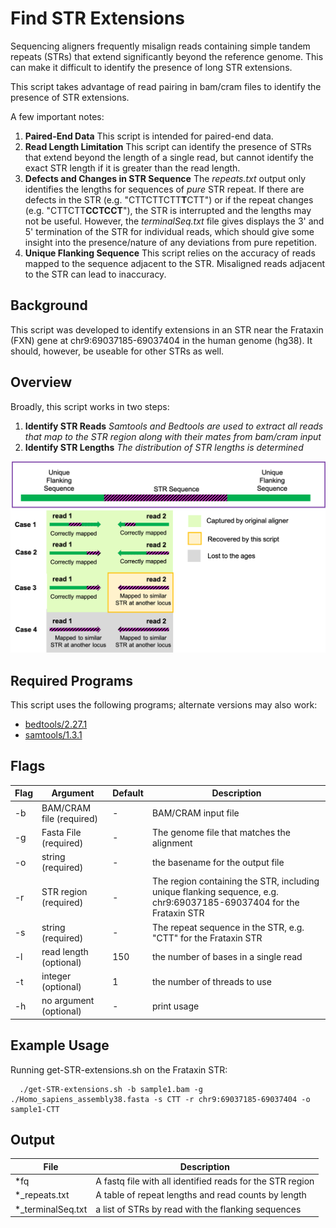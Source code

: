 Find STR Extensions
===================

Sequencing aligners frequently misalign reads containing simple tandem repeats (STRs) that extend significantly beyond the reference genome. This can make it difficult to identify the presence of long STR extensions.

This script takes advantage of read pairing in bam/cram files to identify the presence of STR extensions.

A few important notes:

 1. **Paired-End Data** This script is intended for paired-end data.
 2. **Read Length Limitation** This script can identify the presence of STRs that extend beyond the length of a single read, but cannot identify the exact STR length if it is greater than the read length.
 3. **Defects and Changes in STR Sequence** The *repeats.txt* output only identifies the lengths for sequences of *pure* STR repeat. If there are defects in the STR (e.g. "CTTCTTCTT**T**CTT") or if the repeat changes (e.g. "CTTCTT**CCTCCT**"), the STR is interrupted and the lengths may not be useful. However, the *terminalSeq.txt* file gives displays the 3' and 5' termination of the STR for individual reads, which should give some insight into the presence/nature of any deviations from pure repetition.
 4. **Unique Flanking Sequence** This script relies on the accuracy of reads mapped to the sequence adjacent to the STR. Misaligned reads adjacent to the STR can lead to inaccuracy.

Background
----------

This script was developed to identify extensions in an STR near the Frataxin (FXN) gene at chr9:69037185-69037404 in the human genome (hg38). It should, however, be useable for other STRs as well.

Overview
--------

Broadly, this script works in two steps:

  1. **Identify STR Reads** *Samtools and Bedtools are used to extract all reads that map to the STR region along with their mates from bam/cram input*
  2. **Identify STR Lengths** *The distribution of STR lengths is determined*

![](STR-ext-Graphic.png "A graphic detailing the above steps")

Required Programs
-----------------

This script uses the following programs; alternate versions may also work:

  * [bedtools/2.27.1](https://github.com/arq5x/bedtools2)
  * [samtools/1.3.1](http://www.htslib.org/doc/1.3.1/samtools.html)

Flags
-----

| Flag | Argument                            | Default                     | Description                                                    |
|------|-------------------------------------|-----------------------------|----------------------------------------------------------------|
| -b   | BAM/CRAM file (required) | -                           | BAM/CRAM input file                                            |
| -g   | Fasta File (required)                   | -                           | The genome file that matches the alignment                               |
| -o   | string (required)                  | -                           | the basename for the output file                                 |
| -r   | STR region (required)                  | -                           | The region containing the STR, including unique flanking sequence, e.g. chr9:69037185-69037404 for the Frataxin STR         |
| -s   | string (required)                  | -                          | The repeat sequence in the STR, e.g. "CTT" for the Frataxin STR                                               |
| -l   | read length (optional)              | 150                           | the number of bases in a single read   |
| -t   | integer (optional)              | 1                           | the number of threads to use                                      |
| -h   | no argument (optional)              | -                           | print usage                                                    |


Example Usage
-------------

Running get-STR-extensions.sh on the Frataxin STR:

      ./get-STR-extensions.sh -b sample1.bam -g ./Homo_sapiens_assembly38.fasta -s CTT -r chr9:69037185-69037404 -o sample1-CTT


Output
------

| File              | Description                                               |
|-------------------|-----------------------------------------------------------|
| *fq               | A fastq file with all identified reads for the STR region |
| *_repeats.txt     | A table of repeat lengths and read counts by length       |
| *_terminalSeq.txt | a list of STRs by read with the flanking sequences        |
